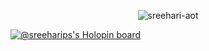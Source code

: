 
<p align="center"> <img src="https://github-readme-stats.vercel.app/api?username=sreehari-aot&show_icons=true&theme=gotham" alt="sreehari-aot" />


[![@sreeharips's Holopin board](https://holopin.me/sreeharips)](https://holopin.io/@sreeharips)


<!--

Here are some ideas to get you started:

- 🔭 I’m currently working on ...
- 🌱 I’m currently learning ...
- 👯 I’m looking to collaborate on ...
- 🤔 I’m looking for help with ...
- 💬 Ask me about ...
- 📫 How to reach me: ...
- 😄 Pronouns: ...
- ⚡ Fun fact: ...
-->

